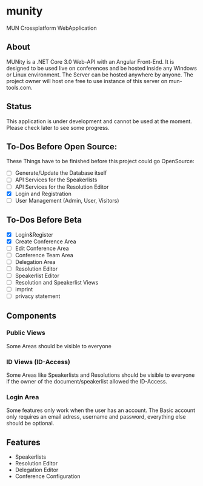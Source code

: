 # munity
MUN Crossplatform WebApplication

## About
MUNity is a .NET Core 3.0 Web-API with an Angular Front-End. It is designed to be used live on conferences and be hosted inside any
Windows or Linux environment. The Server can be hosted anywhere by anyone. The project owner will host one free to use instance of this
server on mun-tools.com.

## Status
This application is under development and cannot be used at the moment. Please check later to see some progress.

## To-Dos Before Open Source:
These Things have to be finished before this project could go OpenSource: 
* [ ] Generate/Update the Database itself
* [ ] API Services for the Speakerlists
* [ ] API Services for the Resolution Editor
* [X] Login and Registration
* [ ] User Management (Admin, User, Visitors)

## To-Dos Before Beta
* [X] Login&Register
* [X] Create Conference Area
* [ ] Edit Conference Area
* [ ] Conference Team Area
* [ ] Delegation Area
* [ ] Resolution Editor
* [ ] Speakerlist Editor
* [ ] Resolution and Speakerlist Views
* [ ] imprint
* [ ] privacy statement

## Components

### Public Views
Some Areas should be visible to everyone

### ID Views (ID-Access)
Some Areas like Speakerlists and Resolutions should be visible to everyone if the owner of the document/speakerlist 
allowed the ID-Access.

### Login Area
Some features only work when the user has an account.
The Basic account only requires an email adress, username and password, everything else should be optional.

## Features
* Speakerlists
* Resolution Editor
* Delegation Editor
* Conference Configuration
